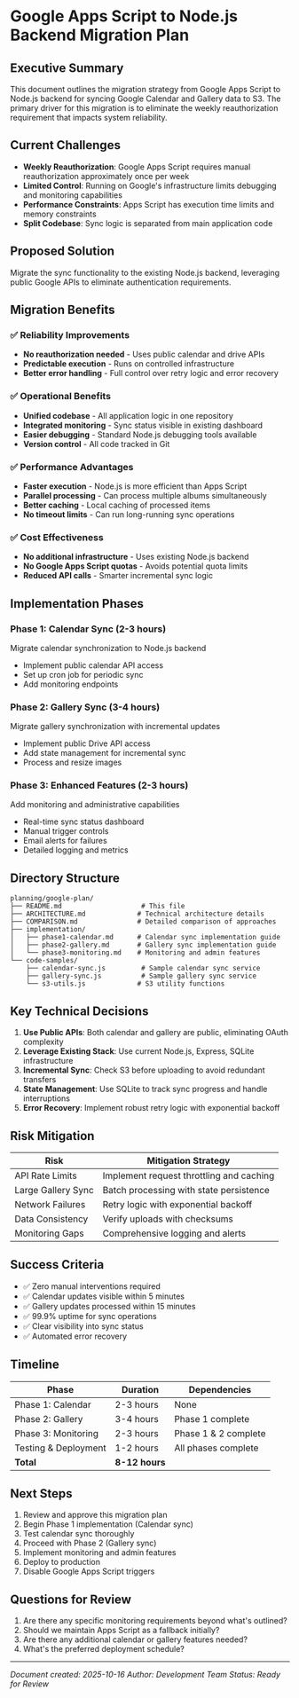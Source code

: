 # Google Apps Script to Node.js Backend Migration Plan

## Executive Summary

This document outlines the migration strategy from Google Apps Script to Node.js backend for syncing Google Calendar and Gallery data to S3. The primary driver for this migration is to eliminate the weekly reauthorization requirement that impacts system reliability.

## Current Challenges

- **Weekly Reauthorization**: Google Apps Script requires manual reauthorization approximately once per week
- **Limited Control**: Running on Google's infrastructure limits debugging and monitoring capabilities
- **Performance Constraints**: Apps Script has execution time limits and memory constraints
- **Split Codebase**: Sync logic is separated from main application code

## Proposed Solution

Migrate the sync functionality to the existing Node.js backend, leveraging public Google APIs to eliminate authentication requirements.

## Migration Benefits

### ✅ Reliability Improvements
- **No reauthorization needed** - Uses public calendar and drive APIs
- **Predictable execution** - Runs on controlled infrastructure
- **Better error handling** - Full control over retry logic and error recovery

### ✅ Operational Benefits
- **Unified codebase** - All application logic in one repository
- **Integrated monitoring** - Sync status visible in existing dashboard
- **Easier debugging** - Standard Node.js debugging tools available
- **Version control** - All code tracked in Git

### ✅ Performance Advantages
- **Faster execution** - Node.js is more efficient than Apps Script
- **Parallel processing** - Can process multiple albums simultaneously
- **Better caching** - Local caching of processed items
- **No timeout limits** - Can run long-running sync operations

### ✅ Cost Effectiveness
- **No additional infrastructure** - Uses existing Node.js backend
- **No Google Apps Script quotas** - Avoids potential quota limits
- **Reduced API calls** - Smarter incremental sync logic

## Implementation Phases

### Phase 1: Calendar Sync (2-3 hours)
Migrate calendar synchronization to Node.js backend
- Implement public calendar API access
- Set up cron job for periodic sync
- Add monitoring endpoints

### Phase 2: Gallery Sync (3-4 hours)
Migrate gallery synchronization with incremental updates
- Implement public Drive API access
- Add state management for incremental sync
- Process and resize images

### Phase 3: Enhanced Features (2-3 hours)
Add monitoring and administrative capabilities
- Real-time sync status dashboard
- Manual trigger controls
- Email alerts for failures
- Detailed logging and metrics

## Directory Structure

```
planning/google-plan/
├── README.md                    # This file
├── ARCHITECTURE.md             # Technical architecture details
├── COMPARISON.md               # Detailed comparison of approaches
├── implementation/
│   ├── phase1-calendar.md      # Calendar sync implementation guide
│   ├── phase2-gallery.md       # Gallery sync implementation guide
│   └── phase3-monitoring.md    # Monitoring and admin features
└── code-samples/
    ├── calendar-sync.js         # Sample calendar sync service
    ├── gallery-sync.js          # Sample gallery sync service
    └── s3-utils.js             # S3 utility functions
```

## Key Technical Decisions

1. **Use Public APIs**: Both calendar and gallery are public, eliminating OAuth complexity
2. **Leverage Existing Stack**: Use current Node.js, Express, SQLite infrastructure
3. **Incremental Sync**: Check S3 before uploading to avoid redundant transfers
4. **State Management**: Use SQLite to track sync progress and handle interruptions
5. **Error Recovery**: Implement robust retry logic with exponential backoff

## Risk Mitigation

| Risk | Mitigation Strategy |
|------|-------------------|
| API Rate Limits | Implement request throttling and caching |
| Large Gallery Sync | Batch processing with state persistence |
| Network Failures | Retry logic with exponential backoff |
| Data Consistency | Verify uploads with checksums |
| Monitoring Gaps | Comprehensive logging and alerts |

## Success Criteria

- ✅ Zero manual interventions required
- ✅ Calendar updates visible within 5 minutes
- ✅ Gallery updates processed within 15 minutes
- ✅ 99.9% uptime for sync operations
- ✅ Clear visibility into sync status
- ✅ Automated error recovery

## Timeline

| Phase | Duration | Dependencies |
|-------|----------|-------------|
| Phase 1: Calendar | 2-3 hours | None |
| Phase 2: Gallery | 3-4 hours | Phase 1 complete |
| Phase 3: Monitoring | 2-3 hours | Phase 1 & 2 complete |
| Testing & Deployment | 1-2 hours | All phases complete |
| **Total** | **8-12 hours** | |

## Next Steps

1. Review and approve this migration plan
2. Begin Phase 1 implementation (Calendar sync)
3. Test calendar sync thoroughly
4. Proceed with Phase 2 (Gallery sync)
5. Implement monitoring and admin features
6. Deploy to production
7. Disable Google Apps Script triggers

## Questions for Review

1. Are there any specific monitoring requirements beyond what's outlined?
2. Should we maintain Apps Script as a fallback initially?
3. Are there any additional calendar or gallery features needed?
4. What's the preferred deployment schedule?

---

*Document created: 2025-10-16*
*Author: Development Team*
*Status: Ready for Review*